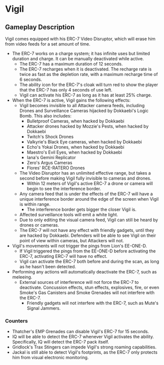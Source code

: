 # Vigil

## Gameplay Description

Vigil comes equipped with his ERC-7 Video Disruptor, which will erase him from video feeds for a set amount of time.

- The ERC-7 works on a charge system; it has infinite uses but limited duration and charge. It can be manually deactivated while active.
  - The ERC-7 has a maximum duration of 12 seconds.
  - The ERC-7 recharges when it is deactivated. The recharge rate is twice as fast as the depletion rate, with a maximum recharge time of 6 seconds.
  - The ability icon for the ERC-7's cloak will turn red to show the player that the ERC-7 has only 4 seconds of use left.
  - Vigil can activate his ERC-7 as long as it has at least 25% charge.
- When the ERC-7 is active, Vigil gains the following effects:
  - Vigil becomes invisible to all Attacker camera feeds, including Drones and Surveillance Cameras hijacked by Dokkaebi's Logic Bomb. This also includes:
    - Bulletproof Cameras, when hacked by Dokkaebi
    - Attacker drones hacked by Mozzie's Pests, when hacked by Dokkaebi
    - Twitch's Shock Drones
    - Valkyrie's Black Eye cameras, when hacked by Dokkaebi
    - Echo's Yokai Drones, when hacked by Dokkaebi
    - Maestro's Evil Eyes, when hacked by Dokkaebi
    - Iana's Gemini Replicator
    - Zero's Argus Cameras
    - Flores' RCE-RATERO Drones
  - The Video Disruptor has an unlimited effective range, but takes a second before making Vigil fully invisible to cameras and drones.
    - Within 12 meters of Vigil's active ERC-7 a drone or camera will begin to see the interference border.
  - Any camera feed that is under the effects of the ERC-7 will have a unique interference border around the edge of the screen when Vigil is within range.
    - The interference border gets bigger the closer Vigil is.
  - Affected surveillance tools will emit a white light.
  - Due to only editing the visual camera feed, Vigil can still be heard by drones or cameras.
  - The ERC-7 will not have any effect with friendly gadgets, until they are hacked by Dokkaebi. Defenders will be able to see Vigil on their point of view within cameras, but Attackers will not.
- Vigil's movements will not trigger the pings from Lion's EE-ONE-D.
  - If Vigil triggered the pings from the EE-ONE-D before activating the ERC-7, activating ERC-7 will have no effect.
  - Vigil can activate the ERC-7 both before and during the scan, as long as he hasn't been detected.
- Performing any actions will automatically deactivate the ERC-7, such as meleeing.
  - External sources of interference will not force the ERC-7 to deactivate. Concussion effects, stun effects, explosives, fire, or even Smoke's Gas Canisters and Smoke Grenades will not interfere with the ERC-7.
    - Friendly gadgets will not interfere with the ERC-7, such as Mute's Signal Jammers.

### Counters

- Thatcher's EMP Grenades can disable Vigil's ERC-7 for 15 seconds.
- IQ will be able to detect the ERC-7 whenever Vigil activates the ability. Specifically, IQ will detect the ERC-7 pack itself.
- Gridlock's Trax Stingers can impede Vigil's strong roaming capabilities.
- Jackal is still able to detect Vigil's footprints, as the ERC-7 only protects him from visual electronic monitoring.
